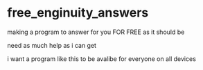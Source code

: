 # free_enginuity_answers
making a program to answer for you FOR FREE as it should be 

need as much help as i can get 

i want a program like this to be avalibe for everyone on all devices 
